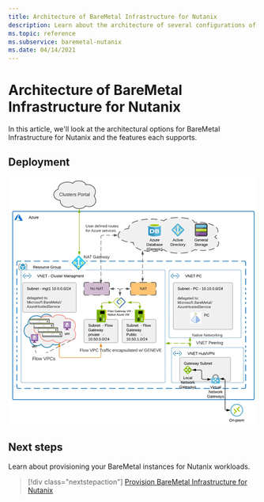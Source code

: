 ```yaml
---
title: Architecture of BareMetal Infrastructure for Nutanix
description: Learn about the architecture of several configurations of BareMetal Infrastructure for Nutanix.
ms.topic: reference
ms.subservice: baremetal-nutanix
ms.date: 04/14/2021
---
```


# Architecture of BareMetal Infrastructure for Nutanix

In this article, we'll look at the architectural options for BareMetal Infrastructure for Nutanix and the features each supports.

## Deployment


[![Deployment](media/nutanix-baremetal-architecture/nutanix-deployment-architecture.png)](media/nutanix-baremetal-architecture/nutanix-deployment-architecture.png#lightbox)

## Next steps

Learn about provisioning your BareMetal instances for Nutanix workloads.

> [!div class="nextstepaction"]
> [Provision BareMetal Infrastructure for Nutanix](nutanix-baremetal-provision.md)

